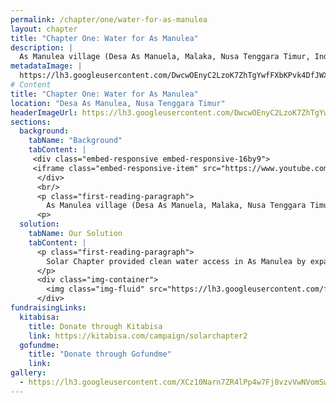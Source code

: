 ```yaml
---
permalink: /chapter/one/water-for-as-manulea
layout: chapter
title: "Chapter One: Water for As Manulea"
description: |
  As Manulea village (Desa As Manuela, Malaka, Nusa Tenggara Timur, Indonesia) is the neighboring village to Umutnana Village, the location of our first project. As Manulea village has over 1,000 villagers which faces the same problem as villagers of Umutnana, they have to walk over 3 hours to obtain clean water access. As Manulea uses the same water source that villagers of Umutnana uses, the water source that we use as our project's water source.
metadataImage: |
  https://lh3.googleusercontent.com/DwcwOEnyC2LzoK7ZhTgYwfFXbKPvk4DfJWXE6f7xCjTo9HHg-dtJljek9Jb5eUHs27y98KNFjw3Y7WlVL7z1F53R_WOkcKNlCTqCzlEXMWrzQ6Ji90z4s7P6poCTKMWAo0Q_nc4fhS0eWbeJdcbplpniYZf3Y7_Y0IRUYnQU7Kf27aF-uzqRSOMDuP96p8IwWgewyuNocJJBCl0jXonZK75y_r32SXnAjvWAdemvGejMBbDZiTVi7N1P5HhrfrNVUBY89tn4L0W1fMLltWs6bN057ji2Oc9NvnQFMEspYUQCL9bxc17BWMgZSq6saSqrbW_wt-1flUZGWrGmFhCZGDKdSs7Q3dg5ohFfVcSoIcxqgvbckM6Ta5KujVf7JWB9zs9_pkzouKeNp9wzJmDJXK4TFe8ShFwRgLg_fUhIJdxbDMinayoxxlp1NYj4LZ6r3ATYmldA2DXRxxi6roW_12wYmAB7Dx8NV9TOGvqfRuNxr6tF9AmIUCMcI62pKU42GYKxuDOqhrMH0FrCWKnw2PqwBb02tkwesjoEW0JlKrXjmfLvlDG0sQJkMb6NN5lVWRiI-f3p7avtXsvgJF6quT5T3J1Vq6ZC8fwjza0DeJygKxpL9i2R2arAto3tKqKbf9W10ieRcJwC0en2yst3k69nGqY4uPhUlmUIBN8xwo3tphONMJUi8wuXTPIA=w2280-h1520-no
# Content
title: "Chapter One: Water for As Manulea"
location: "Desa As Manulea, Nusa Tenggara Timur"
headerImageUrl: https://lh3.googleusercontent.com/DwcwOEnyC2LzoK7ZhTgYwfFXbKPvk4DfJWXE6f7xCjTo9HHg-dtJljek9Jb5eUHs27y98KNFjw3Y7WlVL7z1F53R_WOkcKNlCTqCzlEXMWrzQ6Ji90z4s7P6poCTKMWAo0Q_nc4fhS0eWbeJdcbplpniYZf3Y7_Y0IRUYnQU7Kf27aF-uzqRSOMDuP96p8IwWgewyuNocJJBCl0jXonZK75y_r32SXnAjvWAdemvGejMBbDZiTVi7N1P5HhrfrNVUBY89tn4L0W1fMLltWs6bN057ji2Oc9NvnQFMEspYUQCL9bxc17BWMgZSq6saSqrbW_wt-1flUZGWrGmFhCZGDKdSs7Q3dg5ohFfVcSoIcxqgvbckM6Ta5KujVf7JWB9zs9_pkzouKeNp9wzJmDJXK4TFe8ShFwRgLg_fUhIJdxbDMinayoxxlp1NYj4LZ6r3ATYmldA2DXRxxi6roW_12wYmAB7Dx8NV9TOGvqfRuNxr6tF9AmIUCMcI62pKU42GYKxuDOqhrMH0FrCWKnw2PqwBb02tkwesjoEW0JlKrXjmfLvlDG0sQJkMb6NN5lVWRiI-f3p7avtXsvgJF6quT5T3J1Vq6ZC8fwjza0DeJygKxpL9i2R2arAto3tKqKbf9W10ieRcJwC0en2yst3k69nGqY4uPhUlmUIBN8xwo3tphONMJUi8wuXTPIA=w2280-h1520-no
sections:
  background:
    tabName: "Background"
    tabContent: |
     <div class="embed-responsive embed-responsive-16by9">
     <iframe class="embed-responsive-item" src="https://www.youtube.com/embed/oZZi9PDoll8" frameborder="0" allow="accelerometer; autoplay; encrypted-media; gyroscope; picture-in-picture" allowfullscreen></iframe>
      </div>
      <br/>
      <p class="first-reading-paragraph">
        As Manulea village (Desa As Manuela, Malaka, Nusa Tenggara Timur, Indonesia) is the neighboring village to Umutnana Village, the location of our first project. As Manulea village has over 1,000 villagers which faces the same problem as villagers of Umutnana, they have to walk over 3 hours to obtain clean water access. As Manulea uses the same water source that villagers of Umutnana uses, the water source that we use as our project's water source. The villagers uses that water for their everyday use, from drinking, bathing, cooking, and watering all their plants. The uniqueness of As Manulea is that most of the villagers are still relatives of Umutnana, as they were once one village. Solar Chapter has also provided water access to SDN As Manulea, which is located in between Umutnana and As Manulea. 
      <p>
  solution:
    tabName: Our Solution
    tabContent: |
      <p class="first-reading-paragraph">
        Solar Chapter provided clean water access in As Manulea by expanding on its previous project in Umutnana. The previous project in Umutnana village had 14 solar panels and the pump was working on 2/3 of its full capacity. The water provided at Umutnana was overflowing, thus adding 7 solar panels to make the pump operate at 100% capacity was sufficient to provide water to As Manulea. Other than adding solar panels, Solar Chapter also built reservoir points in As Manulea as points to store water before redistributing it. Through adding pipes also, we were able to connect our previous reservoir points in Umutnana to the ones in As Manulea. The pipes also connected the reservoirs to the water faucets in As Manulea. We built around 14 water faucets in As Manulea village for all the villagers in As Manulea. Now, all the villagers can obtain clean water access in under 5 minutes from their home.
      </p>
      <div class="img-container">
        <img class="img-fluid" src="https://lh3.googleusercontent.com/fBFGYvuEfbegCtGRozpTzXipxvsQNHHCyXH7YTH81UXYa2_o-_n9fBFhpSijRQook6pabqxyTMpHv4IL2_4VWWzSc2i-4ecCOGX0R5KijD--7INY1TXTxMI-HSuP0VieVty0SRhabE0W3KurNjuvZ5PNTvg6n8ZZD2tJML_MLaecJfPfZco4ySzLMq2o7kY5HMcraAXB8WtWx9WUPeh5w0qcxMqHgxyfPCoLoJYHE9k4x9JplmfGxZq_ZU_MgnuM3SLdnZiTWXldBw4gvdnl4Ri-3l8CifxHsxTuy-qDuBCo7rJu9h8-zHqnGCR8dj2Ch0fRlBJPFSlziRiuDxNP3dD6uHd5RE0s0YxmAdgvozoLroAf8zKWn_wEiT-lPGIrjzxa2F7gM6PF_zK9ct-crmJCoYJAyBG3YIUQ-nYxBa2ShPcrURbxh8U8NsdIuiOoXDgJUoTS-buSytCIZgK6GJKIZ_iulOA3rJlu240BjltFqcmyjsngPcxF-ZKvVp_8ejgiXkyxeBoOrXhTHhJQLBwlpqEvxPYqcDNMUkF1Cw5RqcQsQ_I_oUazgfWpy1vaUBZFwxIiU696-aE8vCCBKktKdERy-LAzltupM7apVwKfDWhwFKGr0DqOvhaYUW_tVP4HElPJqGQ0Ud71BMET65muY5z10QMSccu00E41B5i08Gkeq1RPj-r0L2p8=w1216-h1520-no" style="width: 1000px;" />
      </div>
fundraisingLinks:
  kitabisa:
    title: Donate through Kitabisa
    link: https://kitabisa.com/campaign/solarchapter2
  gofundme:
    title: "Donate through Gofundme"
    link: 
gallery:
  - https://lh3.googleusercontent.com/XCz10Narn7ZR4lPp4w7Fj8vzvVwNVomSwBA4eJaTbZ9ijlDXhXzPRJhXcKaGTSOvp5rvOQIdgKd92k54znoHt3ZmSxS7UqE-PIjpCAiJKI7Ni1q6e-q64QS8lFhkv_q4I5KfjcXE-EdM17tUTuJ8P1XxMHL1CzBAEUsNZGXExP08GtFYlURpwuOK564rFcCBhWS2xT3G9hwQJyWIJNZbzA2FBMmtOx-WNw5DnY8GGGJWiX2lIO88UXLB5mjsltCHpc_Ra1eB9IibWa1JqP-MYR6I8xjoupdfgGzfNI1k5ypwrm4nTYZVWyJYQyzx0FVLniB8sB814rXyEDVRLQySBcyAdUlRXqHefN8nMbniT6_hNxmJNTontbwNY_ochRmpoqFdgvKWLQLUCXE2hXMkoYbw0sW51JOYnt8kSRUehFoFwgp0vgl1Ipf-Z3xqlMcQuW5dlTLlkNLvUG0zr2xGIScSkMVjOs8U1oTMkQykzazpXXWvAxn8hd40H2fDXWcOTcziIPPmwo6msuASYnW7CGGsDK4dqwB0VpQ-I4URiCWsYoF9gncx45xeB98T2dqz6bU1-Epbqr59sjaBeElRftMc3NNLt_x2f9S5ntMqqLUHtkGp8AXMULjEnEGnsfESOwCFrixVf27w235EdyKbmdA0oDwZad7r0HXCzrFMMGyKWHPVaOUMzqCcAt94hhbS9nMU_lMPOuHD74qrfLWYKGxutWVJwvPKefstuXHyVU2_8C0TbtrhuQs=w1280-h720-no
---
```


